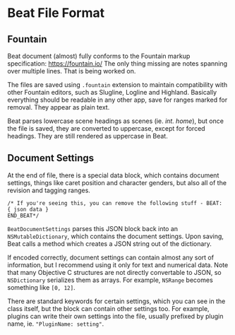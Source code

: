 #  Beat File Format

## Fountain

Beat document (almost) fully conforms to the Fountain markup specification: https://fountain.io/
The only thing missing are notes spanning over multiple lines. That is being worked on.

The files are saved using `.fountain` extension to maintain compatibility with other Fountain editors, such as Slugline, Logline and Highland. Basically everything should be readable in any other app, save for ranges marked for removal. They appear as plain text. 

Beat parses lowercase scene headings as scenes (ie. *int. home*), but once the file is saved, they are converted to uppercase, except for forced headings. They are still rendered as uppercase in Beat.


## Document Settings

At the end of file, there is a special data block, which contains document settings, things like caret position and character genders, but also all of the revision and tagging ranges.

````
/* If you're seeing this, you can remove the following stuff - BEAT:
{ json data }
END_BEAT*/
````

`BeatDocumentSettings` parses this JSON block back into an `NSMutableDictionary`, which contains the document settings. Upon saving, Beat calls a method which creates a JSON string out of the dictionary.

If encoded correctly, document settings can contain almost any sort of information, but I recommend using it only for text and numerical data. Note that many Objective C structures are not directly convertable to JSON, so `NSDictionary` serializes them as arrays. For example, `NSRange` becomes something like `[0, 12]`.

There are standard keywords for certain settings, which you can see in the class itself, but the block can contain other settings too. For example, plugins can write their own settings into the file, usually prefixed by plugin name, ie. `"PluginName: setting"`.





